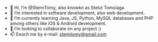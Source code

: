 - 👋 Hi, I’m @StemiTomy, also knowkn as Stelut Tomoiaga
- 👀 I’m interested in software development, also web development.
- 🌱 I’m currently learning Java, JS, Python, MySQL databases and PHP among others like iOS & Android development.
- 💞️ I’m looking to collaborate on any project ;)
- 📫 Eeach me by e-mail: stemitomy@gmail.com

<!---
StemiTomy/StemiTomy is a ✨ special ✨ repository because its `README.md` (this file) appears on your GitHub profile.
You can click the Preview link to take a look at your changes.
--->
